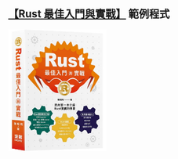 ## [【Rust 最佳入門與實戰】](https://www.tenlong.com.tw/products/9786267383957?list_name=b-r7-zh_tw) 範例程式
<img src="cover_small.jpg" alt="drawing" width="200"/>
